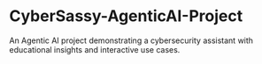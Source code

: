 # CyberSassy-AgenticAI-Project
An Agentic AI project demonstrating a cybersecurity assistant with educational insights and interactive use cases.
